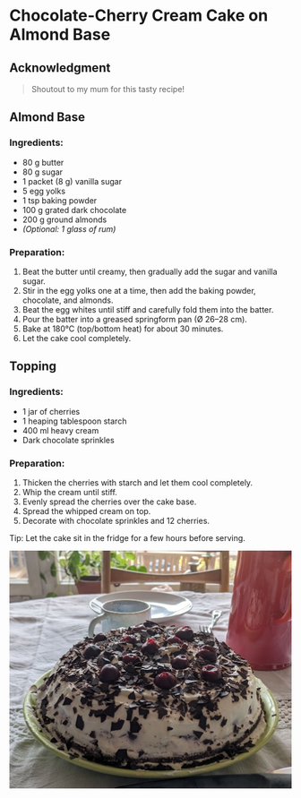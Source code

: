 # Chocolate-Cherry Cream Cake on Almond Base  

## Acknowledgment  
> Shoutout to my mum for this tasty recipe!

## Almond Base  
### Ingredients:  
- 80 g butter  
- 80 g sugar  
- 1 packet (8 g) vanilla sugar  
- 5 egg yolks  
- 1 tsp baking powder  
- 100 g grated dark chocolate  
- 200 g ground almonds  
- *(Optional: 1 glass of rum)*  

### Preparation:  
1. Beat the butter until creamy, then gradually add the sugar and vanilla sugar.  
2. Stir in the egg yolks one at a time, then add the baking powder, chocolate, and almonds.  
3. Beat the egg whites until stiff and carefully fold them into the batter.  
4. Pour the batter into a greased springform pan (Ø 26–28 cm).  
5. Bake at 180°C (top/bottom heat) for about 30 minutes.  
6. Let the cake cool completely.  

## Topping  
### Ingredients:  
- 1 jar of cherries  
- 1 heaping tablespoon starch  
- 400 ml heavy cream  
- Dark chocolate sprinkles  

### Preparation:  
1. Thicken the cherries with starch and let them cool completely.  
2. Whip the cream until stiff.  
3. Evenly spread the cherries over the cake base.  
4. Spread the whipped cream on top.  
5. Decorate with chocolate sprinkles and 12 cherries.  

Tip: Let the cake sit in the fridge for a few hours before serving.

![Chocolate Cherry Cream Cake](pictures/chocolate_cherry_cream_cake_on_almond_base.png)
